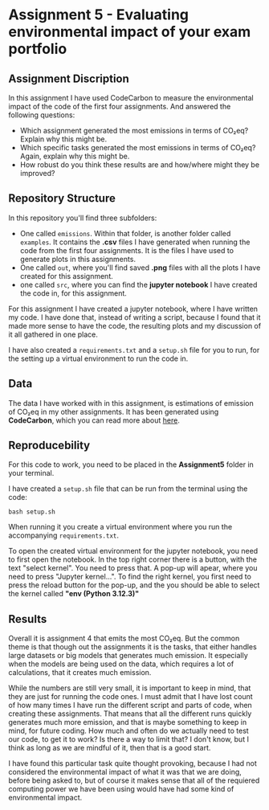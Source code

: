 # Assignment 5 - Evaluating environmental impact of your exam portfolio

## Assignment Discription
In this assignment I have used CodeCarbon to measure the environmental impact of the code of the first four assignments. And answered the following questions:

- Which assignment generated the most emissions in terms of CO₂eq? Explain why this might be.
- Which specific tasks generated the most emissions in terms of CO₂eq? Again, explain why this might be.
- How robust do you think these results are and how/where might they be improved? 

## Repository Structure
In this repository you'll find three subfolders:
- One called ```emissions```. Within that folder, is another folder called ```examples```. It contains the **.csv** files I have generated when running the code from the first four assignments. It is the files I have used to generate plots in this assignments.
- One called ```out```, where you'll find saved **.png** files with all the plots I have created for this assignment.
- one called ```src```, where you can find the **jupyter notebook** I have created the code in, for this assignment.

For this assignment I have created a jupyter notebook, where  I have written my code. I have done that, instead of writing a script, because I found that it made more sense to have the code, the resulting plots and my discussion of it all gathered in one place.

I have also created a ```requirements.txt``` and a ```setup.sh``` file for you to run, for the setting up a virtual environment to run the code in.

## Data
The data I have worked with in this assignment, is estimations of emission of CO₂eq in my other assignments. It has been generated using **CodeCarbon**, which you can read more about [here](https://codecarbon.io/). 

## Reproducebility 
For this code to work, you need to be placed in the **Assignment5** folder in your terminal.

I have created a ```setup.sh``` file that can be run from the terminal using the code: 
```
bash setup.sh
``` 
When running it you create a virtual environment where you run the accompanying ```requirements.txt```.

To open the created virtual environment for the jupyter notebook, you need to first open the notebook. In the top right corner there is a button, with the text "select kernel". You need to press that. A pop-up will apear, where you need to press "Jupyter kernel...". To find the right kernel, you first need to press the reload button for the pop-up, and the you should be able to select the kernel called **"env (Python 3.12.3)"**

## Results
Overall it is assignment 4 that emits the most CO₂eq. But the common theme is that though out the assignments it is the tasks, that either handles large datasets or big models that generates much emission. It especially when the models are being used on the data, which requires a lot of calculations, that it creates much emission.

While the numbers are still very small, it is important to keep in mind, that they are just for running the code ones. I must admit that I have lost count of how many times I have run the different script and parts of code, when creating these assignments. That means that all the different runs quickly generates much more emission, and that is maybe something to keep in mind, for future coding. How much and often do we actually need to test our code, to get it to work? Is there a way to limit that? I don't know, but I think as long as we are mindful of it, then that is a good start. 

I have found this particular task quite thought provoking, because I had not considered the environmental impact of what it was that we are doing, before being asked to, but of course it makes sense that all of the requiered computing power we have been using would have had some kind of environmental impact.
